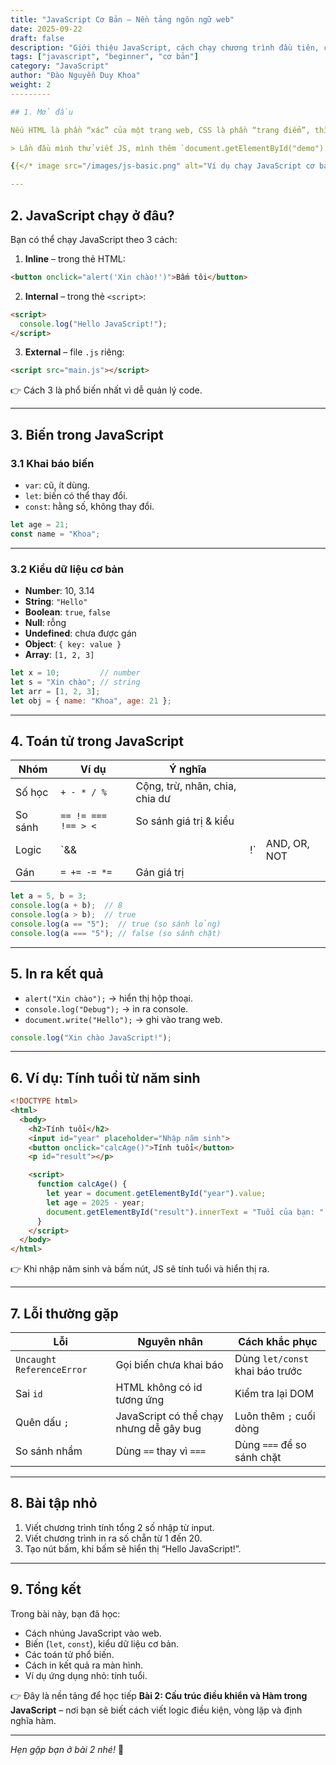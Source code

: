 ```yaml
---
title: "JavaScript Cơ Bản – Nền tảng ngôn ngữ web"
date: 2025-09-22
draft: false
description: "Giới thiệu JavaScript, cách chạy chương trình đầu tiên, cú pháp cơ bản, biến, kiểu dữ liệu và toán tử."
tags: ["javascript", "beginner", "cơ bản"]
category: "JavaScript"
author: "Đào Nguyễn Duy Khoa"
weight: 2
---------

## 1. Mở đầu

Nếu HTML là phần “xác” của một trang web, CSS là phần “trang điểm”, thì JavaScript chính là **linh hồn** giúp trang web sống động và tương tác.

> Lần đầu mình thử viết JS, mình thêm `document.getElementById("demo").innerText = "Hello JS";` mà chẳng thấy gì thay đổi. Sau một hồi loay hoay, mình mới phát hiện ra mình… gõ sai `id` 😅. Đây là “cú ngã đầu đời” giúp mình nhớ rằng kiểm tra lại code cẩn thận là rất quan trọng. Bạn có từng bị như vậy chưa?

{{</* image src="/images/js-basic.png" alt="Ví dụ chạy JavaScript cơ bản trong trình duyệt" */>}}

---
```


## 2. JavaScript chạy ở đâu?

Bạn có thể chạy JavaScript theo 3 cách:

1. **Inline** – trong thẻ HTML:

```html
<button onclick="alert('Xin chào!')">Bấm tôi</button>
```

2. **Internal** – trong thẻ `<script>`:

```html
<script>
  console.log("Hello JavaScript!");
</script>
```

3. **External** – file `.js` riêng:

```html
<script src="main.js"></script>
```

👉 Cách 3 là phổ biến nhất vì dễ quản lý code.

---

## 3. Biến trong JavaScript

### 3.1 Khai báo biến

* `var`: cũ, ít dùng.
* `let`: biến có thể thay đổi.
* `const`: hằng số, không thay đổi.

```js
let age = 21;
const name = "Khoa";
```

---

### 3.2 Kiểu dữ liệu cơ bản

* **Number**: 10, 3.14
* **String**: `"Hello"`
* **Boolean**: `true`, `false`
* **Null**: rỗng
* **Undefined**: chưa được gán
* **Object**: `{ key: value }`
* **Array**: `[1, 2, 3]`

```js
let x = 10;         // number
let s = "Xin chào"; // string
let arr = [1, 2, 3];
let obj = { name: "Khoa", age: 21 };
```

---

## 4. Toán tử trong JavaScript

| Nhóm    | Ví dụ               | Ý nghĩa                        |    |              |
| ------- | ------------------- | ------------------------------ | -- | ------------ |
| Số học  | `+ - * / %`         | Cộng, trừ, nhân, chia, chia dư |    |              |
| So sánh | `== != === !== > <` | So sánh giá trị & kiểu         |    |              |
| Logic   | `&&                 |                                | !` | AND, OR, NOT |
| Gán     | `= += -= *=`        | Gán giá trị                    |    |              |

```js
let a = 5, b = 3;
console.log(a + b);  // 8
console.log(a > b);  // true
console.log(a == "5");  // true (so sánh lỏng)
console.log(a === "5"); // false (so sánh chặt)
```

---

## 5. In ra kết quả

* `alert("Xin chào");` → hiển thị hộp thoại.
* `console.log("Debug");` → in ra console.
* `document.write("Hello");` → ghi vào trang web.

```js
console.log("Xin chào JavaScript!");
```

---

## 6. Ví dụ: Tính tuổi từ năm sinh

```html
<!DOCTYPE html>
<html>
  <body>
    <h2>Tính tuổi</h2>
    <input id="year" placeholder="Nhập năm sinh">
    <button onclick="calcAge()">Tính tuổi</button>
    <p id="result"></p>

    <script>
      function calcAge() {
        let year = document.getElementById("year").value;
        let age = 2025 - year;
        document.getElementById("result").innerText = "Tuổi của bạn: " + age;
      }
    </script>
  </body>
</html>
```

👉 Khi nhập năm sinh và bấm nút, JS sẽ tính tuổi và hiển thị ra.

---

## 7. Lỗi thường gặp

| Lỗi                       | Nguyên nhân                             | Cách khắc phục                  |
| ------------------------- | --------------------------------------- | ------------------------------- |
| `Uncaught ReferenceError` | Gọi biến chưa khai báo                  | Dùng `let/const` khai báo trước |
| Sai `id`                  | HTML không có id tương ứng              | Kiểm tra lại DOM                |
| Quên dấu `;`              | JavaScript có thể chạy nhưng dễ gây bug | Luôn thêm `;` cuối dòng         |
| So sánh nhầm              | Dùng `==` thay vì `===`                 | Dùng `===` để so sánh chặt      |

---

## 8. Bài tập nhỏ

1. Viết chương trình tính tổng 2 số nhập từ input.
2. Viết chương trình in ra số chẵn từ 1 đến 20.
3. Tạo nút bấm, khi bấm sẽ hiển thị “Hello JavaScript!”.

---

## 9. Tổng kết

Trong bài này, bạn đã học:

* Cách nhúng JavaScript vào web.
* Biến (`let`, `const`), kiểu dữ liệu cơ bản.
* Các toán tử phổ biến.
* Cách in kết quả ra màn hình.
* Ví dụ ứng dụng nhỏ: tính tuổi.

👉 Đây là nền tảng để học tiếp **Bài 2: Cấu trúc điều khiển và Hàm trong JavaScript** – nơi bạn sẽ biết cách viết logic điều kiện, vòng lặp và định nghĩa hàm.

---

*Hẹn gặp bạn ở bài 2 nhé!* 🚀